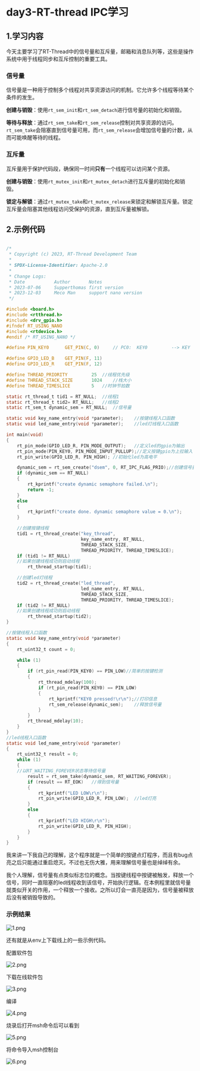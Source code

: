 # day3-RT-thread IPC学习

## 1.学习内容

今天主要学习了RT-Thread中的信号量和互斥量，邮箱和消息队列等，这些是操作系统中用于线程同步和互斥控制的重要工具。

### 信号量

信号量是一种用于控制多个线程对共享资源访问的机制。它允许多个线程等待某个条件的发生。

**创建与销毁**：使用`rt_sem_init`和`rt_sem_detach`进行信号量的初始化和销毁。

**等待与释放**：通过`rt_sem_take`和`rt_sem_release`控制对共享资源的访问。`rt_sem_take`会阻塞直到信号量可用，而`rt_sem_release`会增加信号量的计数，从而可能唤醒等待的线程。

### 互斥量

互斥量用于保护代码段，确保同一时间**只有**一个线程可以访问某个资源。

**创建与销毁**：使用`rt_mutex_init`和`rt_mutex_detach`进行互斥量的初始化和销毁。

**锁定与解锁**：通过`rt_mutex_take`和`rt_mutex_release`来锁定和解锁互斥量。锁定互斥量会阻塞其他线程访问受保护的资源，直到互斥量被解锁。

## 2.示例代码
```c

/*
 * Copyright (c) 2023, RT-Thread Development Team
 *
 * SPDX-License-Identifier: Apache-2.0
 *
 * Change Logs:
 * Date           Author       Notes
 * 2023-07-06     Supperthomas first version
 * 2023-12-03     Meco Man     support nano version
 */

#include <board.h>
#include <rtthread.h>
#include <drv_gpio.h>
#ifndef RT_USING_NANO
#include <rtdevice.h>
#endif /* RT_USING_NANO */

#define PIN_KEY0      GET_PIN(C, 0)     // PC0:  KEY0         --> KEY

#define GPIO_LED_B    GET_PIN(F, 11)
#define GPIO_LED_R    GET_PIN(F, 12)

#define THREAD_PRIORITY         25	//线程优先级
#define THREAD_STACK_SIZE       1024	//栈大小
#define THREAD_TIMESLICE        5	//时钟节拍数

static rt_thread_t tid1 = RT_NULL;	//线程1
static rt_thread_t tid2= RT_NULL;	//线程2
static rt_sem_t dynamic_sem = RT_NULL;	//信号量

static void key_name_entry(void *parameter);	//按键线程入口函数
static void led_name_entry(void *parameter);	//led灯线程入口函数

int main(void)
{
    rt_pin_mode(GPIO_LED_R, PIN_MODE_OUTPUT);	//定义led的gpio为输出
    rt_pin_mode(PIN_KEY0, PIN_MODE_INPUT_PULLUP);//定义按键gpio为上拉输入
    rt_pin_write(GPIO_LED_R, PIN_HIGH);	//初始化led为高电平

    dynamic_sem = rt_sem_create("dsem", 0, RT_IPC_FLAG_PRIO);//创建信号量
    if (dynamic_sem == RT_NULL)
    {
        rt_kprintf("create dynamic semaphore failed.\n");
        return -1;
    }
    else
    {
        rt_kprintf("create done. dynamic semaphore value = 0.\n");
    }

	//创建按键线程
    tid1 = rt_thread_create("key_thread",
                            key_name_entry, RT_NULL,
                            THREAD_STACK_SIZE,
                            THREAD_PRIORITY, THREAD_TIMESLICE);
    if (tid1 != RT_NULL)
	//如果创建线程成功则启动线程
        rt_thread_startup(tid1);

	//创建led灯线程
    tid2 = rt_thread_create("led_thread",
                            led_name_entry, RT_NULL,
                            THREAD_STACK_SIZE,
                            THREAD_PRIORITY, THREAD_TIMESLICE);
    if (tid2 != RT_NULL)
	//如果创建线程成功则启动线程
        rt_thread_startup(tid2);
}

//按键线程入口函数
static void key_name_entry(void *parameter)
{
    rt_uint32_t count = 0;

    while (1)
    {
        if (rt_pin_read(PIN_KEY0) == PIN_LOW)//简单的按键检测
        {
            rt_thread_mdelay(100);
            if (rt_pin_read(PIN_KEY0) == PIN_LOW)
            {
                rt_kprintf("KEY0 pressed!\r\n");//打印信息
                rt_sem_release(dynamic_sem);	//释放信号量
            }
        }
        rt_thread_mdelay(10);
    }
}
//led线程入口函数
static void led_name_entry(void *parameter)
{
    rt_uint32_t result = 0;
    while (1)
    {	
	//以RT_WAITING_FOREVER状态等待信号量
        result = rt_sem_take(dynamic_sem, RT_WAITING_FOREVER);
        if (result == RT_EOK)	//得到信号量
        {
            rt_kprintf("LED LOW\r\n");
            rt_pin_write(GPIO_LED_R, PIN_LOW);	//led灯亮
        }
        else
        {
            rt_kprintf("LED HIGH\r\n");
            rt_pin_write(GPIO_LED_R, PIN_HIGH);
        }
    }
}

```
我来讲一下我自己的理解，这个程序就是一个简单的按键点灯程序，而且有bug点亮之后只能通过重启熄灭。不过也无伤大雅，用来理解信号量也是绰绰有余。

我个人理解，信号量有点类似标志位的概念。当按键线程中按键被触发，释放一个信号，同时一直阻塞的led线程收到该信号，开始执行逻辑。在本例程里就信号量就类似开关的作用，一个释放一个接收。之所以灯会一直亮是因为，信号量被释放后没有被销毁导致的。

### 示例结果
![1.png](./picture/1.png)

还有就是从env上下载线上的一些示例代码。

配置软件包

![2.png](./picture/2.png)

下载在线软件包

![3.png](./picture/3.png)

编译

![4.png](./picture/4.png)

烧录后打开msh命令后可以看到

![5.png](./picture/5.png)

将命令导入msh控制台

![6.png](./picture/6.png)



